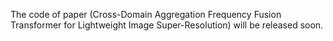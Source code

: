 The code of paper (Cross-Domain Aggregation Frequency Fusion Transformer for Lightweight Image Super-Resolution) will be released soon.
